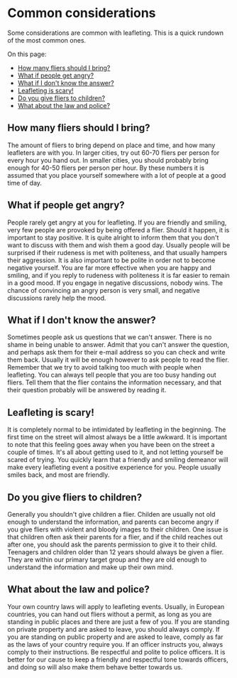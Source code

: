 # Common considerations

Some considerations are common with leafleting. This is a quick rundown of the
most common ones.    

On this page:

- [How many fliers should I bring?](#how-many-fliers-should-i-bring)
- [What if people get angry?](#what-if-people-get-angry)
- [What if I don't know the answer?](#what-if-i-dont-know-the-answer)
- [Leafleting is scary!](#leafleting-is-scary)
- [Do you give fliers to children?](#do-you-give-fliers-to-children)
- [What about the law and police?](#what-about-the-law-and-police)

## <a name="how-many-fliers-should-i-bring"></a>How many fliers should I bring?

The amount of fliers to bring depend on place and time, and how many leafleters
are with you. In larger cities, try out 60-70 fliers per person for every hour
you hand out. In smaller cities, you should probably bring enough for 40-50
fliers per person per hour. By these numbers it is assumed that you place
yourself somewhere with a lot of people at a good time of day.

## <a name="what-if-people-get-angry"></a>What if people get angry?

People rarely get angry at you for leafleting. If you are friendly and smiling,
very few people are provoked by being offered a flier. Should it happen, it is
important to stay positive. It is quite alright to inform them that you don't
want to discuss with them and wish them a good day. Usually people will be
surprised if their rudeness is met with politeness, and that usually hampers
their aggression. It is also important to be polite in order not to become
negative yourself. You are far more effective when you are happy and smiling,
and if you reply to rudeness with politeness it is far easier to remain in a
good mood. If you engage in negative discussions, nobody wins. The chance of
convincing an angry person is very small, and negative discussions rarely help
the mood.

## <a name="what-if-i-dont-know-the-answer"></a>What if I don't know the answer?

Sometimes people ask us questions that we can't answer. There is no shame in
being unable to answer. Admit that you can't answer the question, and perhaps
ask them for their e-mail address so you can check and write them back. Usually
it will be enough however to ask people to read the flier. Remember that we try
to avoid talking too much with people when leafleting. You can always tell
people that you are too busy handing out fliers. Tell them that the flier
contains the information necessary, and that their question probably will be
answered by reading it.

## <a name="leafleting-is-scary"></a>Leafleting is scary!

It is completely normal to be intimidated by leafleting in the beginning. The
first time on the street will almost always be a little awkward. It is important
 to note that this feeling goes away when you have been on the street a couple
 of times. It's all about getting used to it, and not letting yourself be scared
  of trying. You quickly learn that a friendly and smiling demeanor will make
  every leafleting event a positive experience for you. People usually smiles
  back, and most are friendly.

## <a name="do-you-give-fliers-to-children"></a>Do you give fliers to children?

Generally you shouldn't give children a flier. Childen are usually not old
enough to understand the information, and parents can become angry if you give
fliers with violent and bloody images to their children. One issue is that
children often ask their parents for a flier, and if the child reaches out after
 one, you should ask the parents permission to give it to their child. Teenagers
  and children older than 12 years should always be given a flier. They are
  within our primary target group and they are old enough to understand the
  information and make up their own mind.

## <a name="what-about-the-law-and-police"></a>What about the law and police?

Your own country laws will apply to leafleting events. Usually, in European
countries, you can hand out fliers without a permit, as long as you are standing
 in public places and there are just a few of you. If you are standing on
 private property and are asked to leave, you should always comply. If you are
 standing on public property and are asked to leave, comply as far as the laws
 of your country require you. If an officer instructs you, always comply to
 their instructions. Be respectful and polite to police officers. It is better
 for our cause to keep a friendly and respectful tone towards officers, and
 doing so will also make them behave better towards us.
